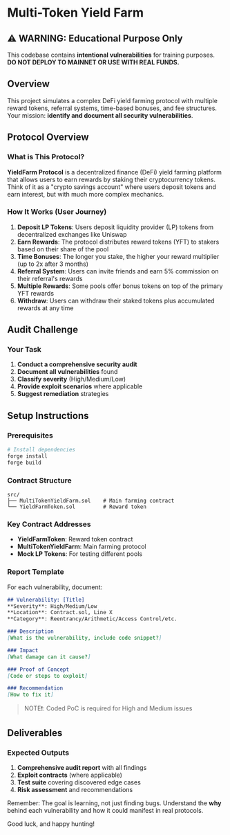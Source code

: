 # Multi-Token Yield Farm

## ⚠️ WARNING: Educational Purpose Only
This codebase contains **intentional vulnerabilities** for training purposes. **DO NOT DEPLOY TO MAINNET OR USE WITH REAL FUNDS.**

## Overview

This project simulates a complex DeFi yield farming protocol with multiple reward tokens, referral systems, time-based bonuses, and fee structures. Your mission: **identify and document all security vulnerabilities**.


## Protocol Overview

### What is This Protocol?

**YieldFarm Protocol** is a decentralized finance (DeFi) yield farming platform that allows users to earn rewards by staking their cryptocurrency tokens. Think of it as a "crypto savings account" where users deposit tokens and earn interest, but with much more complex mechanics.

### How It Works (User Journey)

1. **Deposit LP Tokens**: Users deposit liquidity provider (LP) tokens from decentralized exchanges like Uniswap
2. **Earn Rewards**: The protocol distributes reward tokens (YFT) to stakers based on their share of the pool
3. **Time Bonuses**: The longer you stake, the higher your reward multiplier (up to 2x after 3 months)
4. **Referral System**: Users can invite friends and earn 5% commission on their referral's rewards
5. **Multiple Rewards**: Some pools offer bonus tokens on top of the primary YFT rewards
6. **Withdraw**: Users can withdraw their staked tokens plus accumulated rewards at any time

## Audit Challenge

### Your Task
1. **Conduct a comprehensive security audit**
2. **Document all vulnerabilities** found
3. **Classify severity** (High/Medium/Low)
4. **Provide exploit scenarios** where applicable
5. **Suggest remediation** strategies


## Setup Instructions

### Prerequisites
```bash
# Install dependencies
forge install
forge build
```

### Contract Structure
```
src/
├── MultiTokenYieldFarm.sol    # Main farming contract
└── YieldFarmToken.sol         # Reward token 
```

### Key Contract Addresses 
- **YieldFarmToken**: Reward token contract
- **MultiTokenYieldFarm**: Main farming protocol
- **Mock LP Tokens**: For testing different pools


### Report Template
For each vulnerability, document:
```markdown
## Vulnerability: [Title]
**Severity**: High/Medium/Low
**Location**: Contract.sol, Line X
**Category**: Reentrancy/Arithmetic/Access Control/etc.

### Description
[What is the vulnerability, include code snippet?]

### Impact
[What damage can it cause?]

### Proof of Concept
[Code or steps to exploit]

### Recommendation
[How to fix it]
```

>NOTE❗: Coded PoC is required for High and Medium issues

## Deliverables

### Expected Outputs
1. **Comprehensive audit report** with all findings
2. **Exploit contracts** (where applicable)
3. **Test suite** covering discovered edge cases
4. **Risk assessment** and recommendations


Remember: The goal is learning, not just finding bugs. Understand the **why** behind each vulnerability and how it could manifest in real protocols.

Good luck, and happy hunting! 
